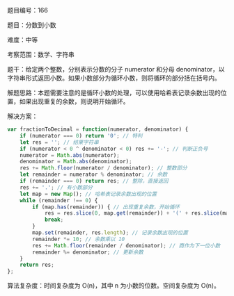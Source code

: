 题目编号：166

题目：分数到小数

难度：中等

考察范围：数学、字符串

题干：给定两个整数，分别表示分数的分子 numerator 和分母 denominator，以字符串形式返回小数。如果小数部分为循环小数，则将循环的部分括在括号内。

解题思路：本题需要注意的是循环小数的处理，可以使用哈希表记录余数出现的位置，如果出现重复的余数，则说明开始循环。

解决方案：

```javascript
var fractionToDecimal = function(numerator, denominator) {
    if (numerator === 0) return '0'; // 特判
    let res = ''; // 结果字符串
    if (numerator < 0 ^ denominator < 0) res += '-'; // 判断正负号
    numerator = Math.abs(numerator);
    denominator = Math.abs(denominator);
    res += Math.floor(numerator / denominator); // 整数部分
    let remainder = numerator % denominator; // 余数
    if (remainder === 0) return res; // 整除，直接返回
    res += '.'; // 有小数部分
    let map = new Map(); // 哈希表记录余数出现的位置
    while (remainder !== 0) {
        if (map.has(remainder)) { // 出现重复余数，开始循环
            res = res.slice(0, map.get(remainder)) + '(' + res.slice(map.get(remainder)) + ')';
            break;
        }
        map.set(remainder, res.length); // 记录余数出现的位置
        remainder *= 10; // 余数乘以 10
        res += Math.floor(remainder / denominator); // 商作为下一位小数
        remainder %= denominator; // 更新余数
    }
    return res;
};
```

算法复杂度：时间复杂度为 O(n)，其中 n 为小数的位数。空间复杂度为 O(n)。
